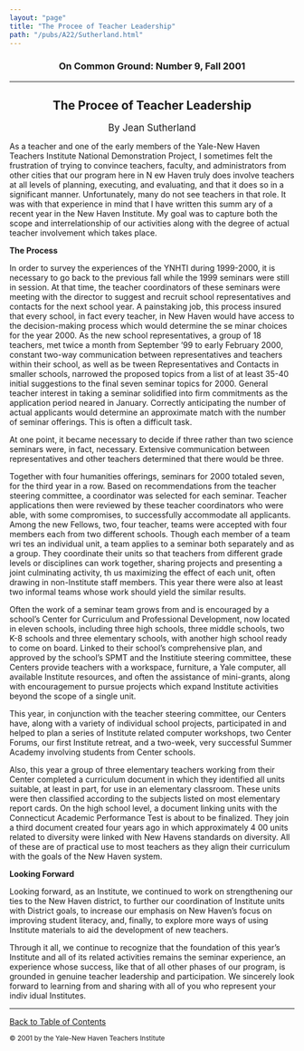 ```yaml
---
layout: "page"
title: "The Procee of Teacher Leadership"
path: "/pubs/A22/Sutherland.html"
---
```

<main>
<h3 align="CENTER">On Common Ground: Number 9, Fall 2001</h3>
<hr/>
<h2 align="CENTER">The Procee of Teacher Leadership</h2>
<p align="CENTER"><big> By Jean Sutherland</big></p>
<p>As a teacher and one of the early members of the Yale-New Haven Teachers Institute National Demonstration Project, I sometimes felt the frustration of trying to convince teachers, faculty, and administrators from other cities that our program here in N
ew Haven truly does involve teachers at all levels of planning, executing, and evaluating, and that it does so in a significant manner. Unfortunately, many do not see teachers in that role. It was with that experience in mind that I have written this summ
ary of a recent year in the New Haven Institute. My goal was to capture both the scope and interrelationship of our activities along with the degree of actual teacher involvement which takes place.
</p>
<p><b>The Process</b></p>
<p> In order to survey the experiences of the YNHTI during 1999-2000, it is necessary to go back to the previous fall while the 1999 seminars were still in session. At that time, the teacher coordinators of these seminars were meeting with the director to
suggest and recruit school representatives and contacts for the next school year. A painstaking job, this process insured that every school, in fact every teacher, in New Haven would have access to the decision-making process which would determine the se
minar choices for the year 2000. As the new school representatives, a group of 18 teachers, met twice a month from September ’99 to early February 2000, constant two-way communication between representatives and teachers within their school, as well as be
tween Representatives and Contacts in smaller schools, narrowed the proposed topics from a list of at least 35-40 initial suggestions to the final seven seminar topics for 2000. General teacher interest in taking a seminar solidified into firm commitments
as the application period neared in January. Correctly anticipating the number of actual applicants would determine an approximate match with the number of seminar offerings. This is often a difficult task.</p>
<p>At one point, it became necessary to decide if three rather than two science seminars were, in fact, necessary. Extensive communication between representatives and other teachers determined that there would be three.</p>
<p>Together with four humanities offerings, seminars for 2000 totaled seven, for the third year in a row. Based on recommendations from the teacher steering committee, a coordinator was selected for each seminar. Teacher applications then were reviewed by
these teacher coordinators who were able, with some compromises, to successfully accommodate all applicants. Among the new Fellows, two, four teacher, teams were accepted with four members each from two different schools. Though each member of a team wri
tes an individual unit, a team applies to a seminar both separately and as a group. They coordinate their units so that teachers from different grade levels or disciplines can work together, sharing projects and presenting a joint culminating activity, th
us maximizing the effect of each unit, often drawing in non-Institute staff members. This year there were also at least two informal teams whose work should yield the similar results.</p>
<p>Often the work of a seminar team grows from and is encouraged by a school’s 
Center for Curriculum and Professional Development, now located in eleven schools, including three high schools, three middle schools, two K-8 schools and three elementary schools, with another high school ready to come on board. Linked to their school’s 
comprehensive plan, and approved by the school’s SPMT and the Institiute steering committee, these Centers provide teachers with a workspace, furniture, a Yale computer, all available Institute resources, and often the assistance of 
mini-grants, along with encouragement to pursue projects which expand Institute activities beyond the scope of a single unit.
</p>
<p>This year, in conjunction with the teacher steering committee, our Centers have, along with a variety of individual school projects, participated in and helped to 
plan a series of Institute related computer workshops, two Center Forums, our first Institute retreat, and a two-week, very 
successful Summer Academy involving students from Center schools.
</p>
<p>Also, this year a group of three elementary teachers working from their Center completed a curriculum document in which they identified all units suitable, at least in part, for use in an elementary classroom. These units were then classified according
to the subjects listed on most elementary report cards. On the high school level, a document linking units with the Connecticut Academic Performance Test is about to be finalized. They join a third document created four years ago in which approximately 4
00 units related to diversity were linked with New Havens standards on diversity. All of these are 
of practical use to most teachers as they align their curriculum with the goals of the New Haven system.
</p>
<p><b>Looking Forward</b></p>
<p>Looking forward, as an Institute, we continued to work on strengthening our ties to the New Haven district, to further our coordination of Institute units with District goals, to increase our emphasis on New Haven’s focus on improving student literacy,
and, finally, to explore more ways of using Institute materials to aid the development of new teachers.</p>
<p>Through it all, we continue to recognize that the foundation of this year’s Institute and all of its related activities remains 
the seminar experience, an experience whose success, like that of all other phases of our program, is grounded in genuine teacher leadership and participation. We sincerely look forward to learning from and sharing with all of you who represent your indiv
idual Institutes.
</p>
<hr/>
<p><a href=".\">Back to Table of Contents</a></p><p><small>© 2001 by the Yale-New Haven Teachers Institute</small></p>
</main>